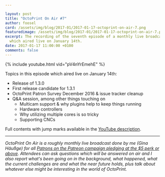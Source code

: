 ```yaml
---

layout: post
title: "OctoPrint On Air #7"
author: foosel
card: /assets/img/blog/2017-01/2017-01-17-octoprint-on-air-7.png
featuredimage: /assets/img/blog/2017-01/2017-01-17-octoprint-on-air-7.png
excerpt: The recording of the seventh episode of a monthly live broadcast for Patrons,
  which aired live on January 14th.
date: 2017-01-17 11:00:00 +0100
comments: false
---
```


{% include youtube.html vid="pV4nYrEmehE" %}

Topics in this episode which aired live on January 14th:

  * Release of 1.3.0
  * First release candidate for 1.3.1
  * OctoPrint Patron Survey December 2016 & issue tracker cleanup
  * Q&A session, among other things touching on
    * Multicam support & why plugins help to keep things running
    * Hardware controllers
    * Why utilizing multiple cores is so tricky
    * Supporting CNCs
  
Full contents with jump marks available in the 
[YouTube description](https://youtu.be/pV4nYrEmehE).

---

*OctoPrint On Air is a roughly monthly live broadcast done by me (Gina Häußge)
for all [Patrons on the Patreon campaign pledging at the $5 perk or above](https://patreon.com/foosel). 
Attendees can ask questions which will be answered on air and I also report 
what's been going on in the background, what happened, what the current 
challenges are and what the near future holds, plus talk about whatever else
might be interesting in the world of OctoPrint.*